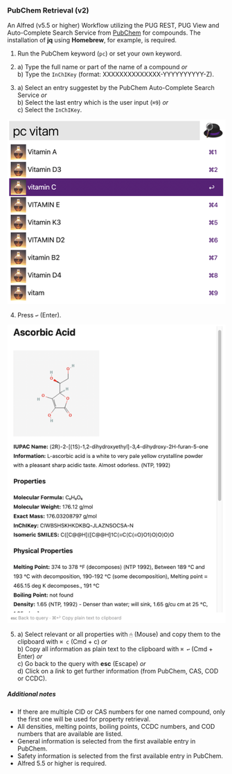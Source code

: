 ### PubChem Retrieval (v2)
An Alfred (v5.5 or higher) Workflow utilizing the PUG REST, PUG View and Auto-Complete Search Service from 
[PubChem](https://pubchem.ncbi.nlm.nih.gov) for compounds. The installation of **jq** using **Homebrew**, for example, is required.

1. Run the PubChem keyword (`pc`) or set your own keyword.

2. a) Type the full name or part of the name of a compound 
*or*   
   b) Type the `InChIKey` (format: XXXXXXXXXXXXXX-YYYYYYYYYY-Z).

3. a) Select an entry suggestet by the PubChem Auto-Complete Search Service 
*or*   
   b) Select the last entry which is the user input (`⌘9`) 
*or*   
   c) Select the `InChIKey`.

![PubChem](images/1.png)

4. Press `↩` (Enter).

![PubChem](images/2.png)    

5. a) Select relevant or all properties with `🖱` (Mouse) and copy them to the clipboard with `⌘ c` (Cmd + c)
*or*   
   b) Copy all information as plain text to the clipboard with `⌘ ↩` (Cmd + Enter)
*or*    
   c) Go back to the query with **esc** (Escape)
*or*    
   d) Click on a _link_ to get further information (from PubChem, CAS, COD or CCDC).


##### Additional notes

- If there are multiple CID or CAS numbers for one named compound, only the first one will be used for property retrieval.
- All densities, melting points, boiling points, CCDC numbers, and COD numbers that are available are listed.
- General information is selected from the first available entry in PubChem.
- Safety information is selected from the first available entry in PubChem.
- Alfred 5.5 or higher is required.
